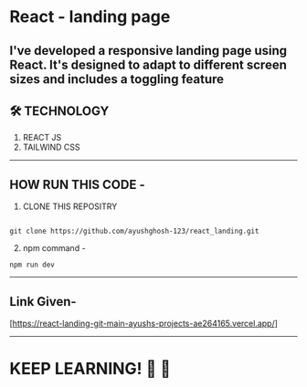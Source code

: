 # React - landing page
I've developed a responsive landing page using React.  It's designed to adapt to different screen sizes and includes a toggling feature
---
## 🛠️ TECHNOLOGY 

1. REACT JS
2. TAILWIND CSS

---

## HOW RUN THIS CODE - 

1. CLONE THIS REPOSITRY
```GITHUB

git clone https://github.com/ayushghosh-123/react_landing.git

```

2. npm command - 
```nodejs
npm run dev 
```

---
## Link Given-

[https://react-landing-git-main-ayushs-projects-ae264165.vercel.app/]

---
# KEEP LEARNING! 🤖 🚀